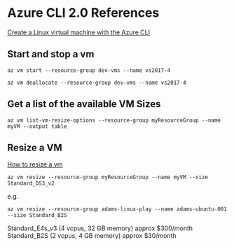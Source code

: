 # Azure CLI 2.0 References


[Create a Linux virtual machine with the Azure CLI](https://docs.microsoft.com/en-us/azure/virtual-machines/linux/quick-create-cli)


## Start and stop a vm

```
az vm start --resource-group dev-vms --name vs2017-4

az vm deallocate --resource-group dev-vms --name vs2017-4
```

## Get a list of the available VM Sizes

```
az vm list-vm-resize-options --resource-group myResourceGroup --name myVM --output table
```

## Resize a VM

[How to resize a vm](https://docs.microsoft.com/en-us/azure/virtual-machines/linux/change-vm-size)


```
az vm resize --resource-group myResourceGroup --name myVM --size Standard_DS3_v2
```

e.g.

```
az vm resize --resource-group adams-linux-play --name adams-ubuntu-001 --size Standard_B2S
```

Standard_E4s_v3 (4 vcpus, 32 GB memory) approx $300/month
Standard_B2S (2 vcpus, 4 GB memory) approx $30/month